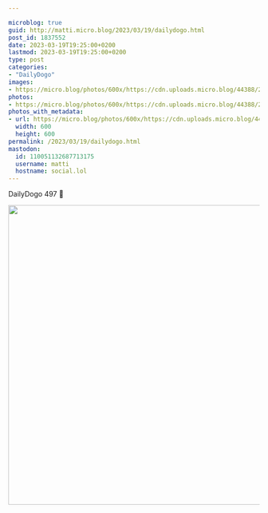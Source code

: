 ```yaml
---

microblog: true
guid: http://matti.micro.blog/2023/03/19/dailydogo.html
post_id: 1837552
date: 2023-03-19T19:25:00+0200
lastmod: 2023-03-19T19:25:00+0200
type: post
categories:
- "DailyDogo"
images:
- https://micro.blog/photos/600x/https://cdn.uploads.micro.blog/44388/2023/aa3d9b6a9c.jpg
photos:
- https://micro.blog/photos/600x/https://cdn.uploads.micro.blog/44388/2023/aa3d9b6a9c.jpg
photos_with_metadata:
- url: https://micro.blog/photos/600x/https://cdn.uploads.micro.blog/44388/2023/aa3d9b6a9c.jpg
  width: 600
  height: 600
permalink: /2023/03/19/dailydogo.html
mastodon:
  id: 110051132687713175
  username: matti
  hostname: social.lol
---
```

DailyDogo 497 🐶

<img src="https://micro.blog/photos/600x/https://blog.martin-haehnel.de/uploads/2023/aa3d9b6a9c.jpg" width="600" height="600" alt="" />
